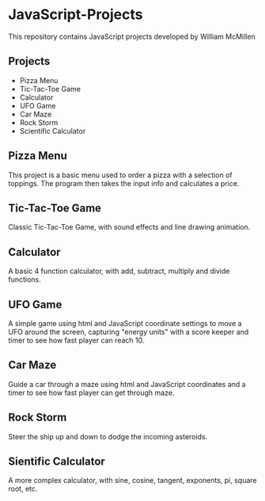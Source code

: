 # JavaScript-Projects
This repository contains JavaScript projects developed by William McMillen

<h2>Projects</h2>
<ul>
    <li>Pizza Menu</li>
    <li>Tic-Tac-Toe Game</li>
    <li>Calculator</li>
    <li>UFO Game</li>
    <li>Car Maze</li>
    <li>Rock Storm</li>
    <li>Scientific Calculator</li>
</ul>

<h2>Pizza Menu</h2>
This project is a basic menu used to order a pizza with a selection of toppings.  The program then takes the input info and calculates a price.

<h2>Tic-Tac-Toe Game</h2>
Classic Tic-Tac-Toe Game, with sound effects and line drawing animation.

<h2>Calculator</h2>
A basic 4 function calculator, with add, subtract, multiply and divide functions.

<h2>UFO Game</h2>
A simple game using html and JavaScript coordinate settings to move a UFO around the screen, capturing "energy units" with a score keeper and timer to see how fast player can reach 10.

<h2>Car Maze</h2>
Guide a car through a maze using html and JavaScript coordinates and a timer to see how fast player can get through maze.

<h2>Rock Storm</h2>
Steer the ship up and down to dodge the incoming asteroids.

<h2>Sientific Calculator</h2>
A more complex calculator, with sine, cosine, tangent, exponents, pi, square root, etc.
